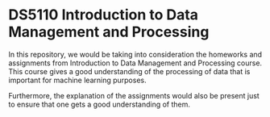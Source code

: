 # DS5110 Introduction to Data Management and Processing

In this repository, we would be taking into consideration the homeworks and assignments from Introduction to Data Management and Processing course. This course gives a good understanding of the processing of data that is important for machine learning purposes. 

Furthermore, the explanation of the assignments would also be present just to ensure that one gets a good understanding of them. 
